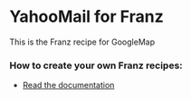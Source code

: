 # YahooMail for Franz
This is the Franz recipe for GoogleMap

### How to create your own Franz recipes:
* [Read the documentation](https://github.com/meetfranz/plugins)
